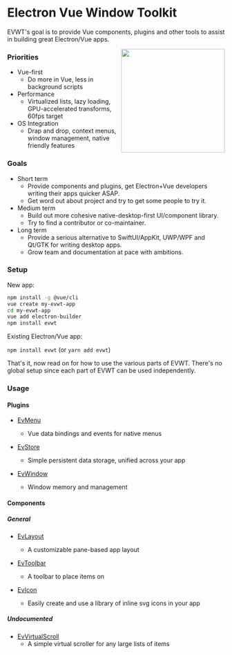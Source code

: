 # Electron Vue Window Toolkit

EVWT's goal is to provide Vue components, plugins and other tools to assist in building great Electron/Vue apps.

<img src="https://avatars2.githubusercontent.com/u/69093854?s=400&u=700c335218280e5a3bfd1d88f82bcc8c05714df6&v=4" align="right" height="240">

### Priorities
* Vue-first
  * Do more in Vue, less in background scripts
* Performance
  * Virtualized lists, lazy loading, GPU-accelerated transforms, 60fps target
* OS Integration
  * Drap and drop, context menus, window management, native friendly features

### Goals
* Short term
  * Provide components and plugins, get Electron+Vue developers writing their apps quicker ASAP.
  * Get word out about project and try to get some people to try it.
* Medium term
  * Build out more cohesive native-desktop-first UI/component library.
  * Try to find a contributor or co-maintainer.
* Long term
  * Provide a serious alternative to SwiftUI/AppKit, UWP/WPF and Qt/GTK for writing desktop apps.
  * Grow team and documentation at pace with ambitions.

### Setup

New app:

```bash
npm install -g @vue/cli
vue create my-evwt-app
cd my-evwt-app
vue add electron-builder
npm install evwt
```

Existing Electron/Vue app:

`npm install evwt` (or `yarn add evwt`)

That's it, now read on for how to use the various parts of EVWT. There's no global setup since each part of EVWT can be used independently.

### Usage

#### Plugins

* [EvMenu](https://github.com/evwt/evwt/blob/master/EvMenu.md)
  - Vue data bindings and events for native menus

* [EvStore](https://github.com/evwt/evwt/blob/master/EvStore.md)
  - Simple persistent data storage, unified across your app

* [EvWindow](https://github.com/evwt/evwt/blob/master/EvWindow.md)
  - Window memory and management

#### Components

##### General

* [EvLayout](https://github.com/evwt/evwt/blob/master/EvLayout.md)
  - A customizable pane-based app layout

* [EvToolbar](https://github.com/evwt/evwt/blob/master/EvToolbar.md)
  - A toolbar to place items on

* [EvIcon](https://github.com/evwt/evwt/blob/master/EvIcon.md)
  - Easily create and use a library of inline svg icons in your app

##### Undocumented

* [EvVirtualScroll](https://github.com/evwt/evwt/blob/master/EvVirtualScroll.md)
  - A simple virtual scroller for any large lists of items
